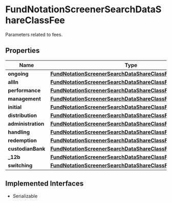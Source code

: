 

# FundNotationScreenerSearchDataShareClassFee

Parameters related to fees.

## Properties

Name | Type | Description | Notes
------------ | ------------- | ------------- | -------------
**ongoing** | [**FundNotationScreenerSearchDataShareClassFeeOngoing**](FundNotationScreenerSearchDataShareClassFeeOngoing.md) |  |  [optional]
**allIn** | [**FundNotationScreenerSearchDataShareClassFeeAllIn**](FundNotationScreenerSearchDataShareClassFeeAllIn.md) |  |  [optional]
**performance** | [**FundNotationScreenerSearchDataShareClassFeePerformance**](FundNotationScreenerSearchDataShareClassFeePerformance.md) |  |  [optional]
**management** | [**FundNotationScreenerSearchDataShareClassFeeManagement**](FundNotationScreenerSearchDataShareClassFeeManagement.md) |  |  [optional]
**initial** | [**FundNotationScreenerSearchDataShareClassFeeInitial**](FundNotationScreenerSearchDataShareClassFeeInitial.md) |  |  [optional]
**distribution** | [**FundNotationScreenerSearchDataShareClassFeeDistribution**](FundNotationScreenerSearchDataShareClassFeeDistribution.md) |  |  [optional]
**administration** | [**FundNotationScreenerSearchDataShareClassFeeAdministration**](FundNotationScreenerSearchDataShareClassFeeAdministration.md) |  |  [optional]
**handling** | [**FundNotationScreenerSearchDataShareClassFeeHandling**](FundNotationScreenerSearchDataShareClassFeeHandling.md) |  |  [optional]
**redemption** | [**FundNotationScreenerSearchDataShareClassFeeRedemption**](FundNotationScreenerSearchDataShareClassFeeRedemption.md) |  |  [optional]
**custodianBank** | [**FundNotationScreenerSearchDataShareClassFeeCustodianBank**](FundNotationScreenerSearchDataShareClassFeeCustodianBank.md) |  |  [optional]
**_12b** | [**FundNotationScreenerSearchDataShareClassFee12b**](FundNotationScreenerSearchDataShareClassFee12b.md) |  |  [optional]
**switching** | [**FundNotationScreenerSearchDataShareClassFeeSwitching**](FundNotationScreenerSearchDataShareClassFeeSwitching.md) |  |  [optional]


## Implemented Interfaces

* Serializable


